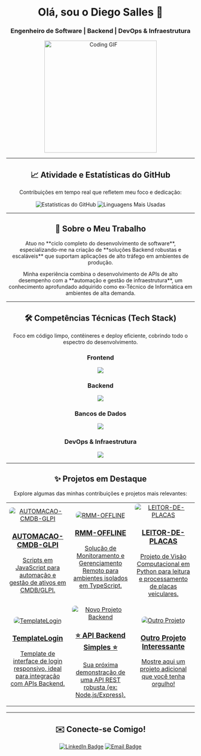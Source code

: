 <div align="center">
    
# Olá, sou o Diego Salles 👋
    
### Engenheiro de Software | Backend | DevOps & Infraestrutura
    
<p>
  <img src="https://media.giphy.com/media/WFQ9n3pB9c9y3BqFv1/giphy.gif" alt="Coding GIF" width="300"/>
</p>
    
</div>

---

<div align="center">

## 📈 Atividade e Estatísticas do GitHub

<p>Contribuições em tempo real que refletem meu foco e dedicação:</p>

<p>
  
  <img align="center" src="https://github-readme-stats.vercel.app/api?username=piegosalles10kk&show_icons=true&theme=transparent&hide_border=true&rank_icon=github" alt="Estatísticas do GitHub"/>
  <img align="center" src="https://github-readme-stats.vercel.app/api/top-langs/?username=piegosalles10kk&layout=compact&theme=transparent&hide_border=true" alt="Linguagens Mais Usadas"/>
</p>
    
</div>

---

<div align="center">
    
## 🚀 Sobre o Meu Trabalho

<p>
  Atuo no **ciclo completo do desenvolvimento de software**, especializando-me na criação de **soluções Backend robustas e escaláveis** que suportam aplicações de alto tráfego em ambientes de produção.
</p>
<p>
  Minha experiência combina o desenvolvimento de APIs de alto desempenho com a **automação e gestão de infraestrutura**, um conhecimento aprofundado adquirido como ex-Técnico de Informática em ambientes de alta demanda.
</p>
    
</div>

---

<div align="center">

## 🛠️ Competências Técnicas (Tech Stack)

<p>
  Foco em código limpo, contêineres e deploy eficiente, cobrindo todo o espectro do desenvolvimento.
</p>

### Frontend
<p>
  <a href="https://skillicons.dev">
    <img src="https://skillicons.dev/icons?i=html,css,js,ts,react,nextjs,vue,angular" />
  </a>
</p>

### Backend
<p>
  <a href="https://skillicons.dev">
    <img src="https://skillicons.dev/icons?i=nodejs,express,python,flask,java,spring,ruby,rails,go,deno" />
  </a>
</p>

### Bancos de Dados
<p>
  <a href="https://skillicons.dev">
    <img src="https://skillicons.dev/icons?i=postgres,mysql,mongodb,redis,sqlite,graphql" />
  </a>
</p>

### DevOps & Infraestrutura
<p>
  <a href="https://skillicons.dev">
    <img src="https://skillicons.dev/icons?i=aws,azure,gcp,docker,kubernetes,jenkins,ansible,terraform,linux,git,githubactions" />
  </a>
</p>
    
</div>

---

<div align="center">

## ✨ Projetos em Destaque

<p>Explore algumas das minhas contribuições e projetos mais relevantes:</p>

<table width="100%">
  <tr width="100%">
    <td width="33%" align="center">
      <a href="https://github.com/piegosalles10kk/AUTOMACAO-CMDB-GLPI">
        <img src="https://via.placeholder.com/250x150/8A2BE2/FFFFFF?text=GLPI+Automation" alt="AUTOMACAO-CMDB-GLPI" style="border-radius: 8px;">
        <h3>AUTOMACAO-CMDB-GLPI</h3>
        <p>Scripts em JavaScript para automação e gestão de ativos em CMDB/GLPI.</p>
      </a>
    </td>
    <td width="33%" align="center">
      <a href="https://github.com/piegosalles10kk/RMM-OFFLINE">
        <img src="https://via.placeholder.com/250x150/4169E1/FFFFFF?text=RMM+Offline" alt="RMM-OFFLINE" style="border-radius: 8px;">
        <h3>RMM-OFFLINE</h3>
        <p>Solução de Monitoramento e Gerenciamento Remoto para ambientes isolados em TypeScript.</p>
      </a>
    </td>
    <td width="33%" align="center">
      <a href="https://github.com/piegosalles10kk/LEITOR-DE-PLACAS">
        <img src="https://via.placeholder.com/250x150/3CB371/FFFFFF?text=License+Plate" alt="LEITOR-DE-PLACAS" style="border-radius: 8px;">
        <h3>LEITOR-DE-PLACAS</h3>
        <p>Projeto de Visão Computacional em Python para leitura e processamento de placas veiculares.</p>
      </a>
    </td>
  </tr>
  <tr width="100%">
    <td width="33%" align="center">
      <a href="https://github.com/piegosalles10kk/TemplateLogin">
        <img src="https://via.placeholder.com/250x150/FFD700/000000?text=Login+Template" alt="TemplateLogin" style="border-radius: 8px;">
        <h3>TemplateLogin</h3>
        <p>Template de interface de login responsivo, ideal para integração com APIs Backend.</p>
      </a>
    </td>
    <td width="33%" align="center">
      <a href="https://github.com/piegosalles10kk/seu-novo-projeto-backend">
        <img src="https://via.placeholder.com/250x150/FF4500/FFFFFF?text=Backend+API" alt="Novo Projeto Backend" style="border-radius: 8px;">
        <h3>⭐ API Backend Simples ⭐</h3>
        <p>Sua próxima demonstração de uma API REST robusta (ex: Node.js/Express).</p>
      </a>
    </td>
    <td width="33%" align="center">
      <a href="https://github.com/piegosalles10kk/outro-projeto">
        <img src="https://via.placeholder.com/250x150/6A5ACD/FFFFFF?text=Outro+Projeto" alt="Outro Projeto" style="border-radius: 8px;">
        <h3>Outro Projeto Interessante</h3>
        <p>Mostre aqui um projeto adicional que você tenha orgulho!</p>
      </a>
    </td>
  </tr>
</table>
    
</div>

---

<div align="center">
    
## ✉️ Conecte-se Comigo!
    
<p>
  <a href="https://www.linkedin.com/in/SEU_LINKEDIN_AQUI" target="_blank"><img src="https://img.shields.io/badge/LinkedIn-0A66C2?style=for-the-badge&logo=linkedin&logoColor=white" alt="LinkedIn Badge"/></a>
  <a href="mailto:seu_email@exemplo.com"><img src="https://img.shields.io/badge/Email-D14836?style=for-the-badge&logo=gmail&logoColor=white" alt="Email Badge"/></a>
</p>
    
</div>
